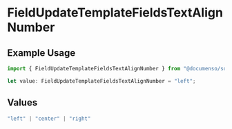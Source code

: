 # FieldUpdateTemplateFieldsTextAlignNumber

## Example Usage

```typescript
import { FieldUpdateTemplateFieldsTextAlignNumber } from "@documenso/sdk-typescript/models/operations";

let value: FieldUpdateTemplateFieldsTextAlignNumber = "left";
```

## Values

```typescript
"left" | "center" | "right"
```